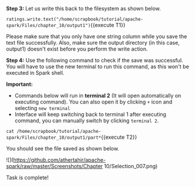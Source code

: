 
**Step 3:** Let us write this back to the filesystem as shown below.

`ratings.write.text("/home/scrapbook/tutorial/apache-spark/Files/chapter_10/output1")`{{execute T1}} 

Please make sure that you only have one string column while you save the text file successfully. Also, make sure the output directory (in this case, output1) doesn't exist before you perform the write action.

**Step 4:** Use the following command to check if the save was successful. You will have to use the new terminal to run this command, as this won't be executed in Spark shell.


**Important:** 
- Commands below will run in **terminal 2** (It will open automatically on executing command). You can also open it by clicking `+` icon and selecting `new terminal`
- Interface will keep switching back to terminal 1 after executing command, you can manually switch by clicking `terminal 2`.

`cat /home/scrapbook/tutorial/apache-spark/Files/chapter_10/output1/part*`{{execute T2}}

You should see the file saved as shown below.

![](https://github.com/athertahir/apache-spark/raw/master/Screenshots/Chapter 10/Selection_007.png)

Task is complete!


